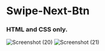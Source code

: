 # Swipe-Next-Btn

### HTML and CSS only.

![Screenshot (20)](https://user-images.githubusercontent.com/62172250/188323925-d023bccf-b204-45cc-a658-1668489f19d2.png)
![Screenshot (21)](https://user-images.githubusercontent.com/62172250/188323929-822ab646-2415-4a05-98bd-2b3a525cbd9c.png)
